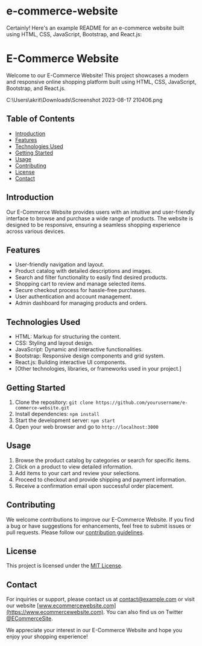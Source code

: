 # e-commerce-website
Certainly! Here's an example README for an e-commerce website built using HTML, CSS, JavaScript, Bootstrap, and React.js:

# E-Commerce Website

Welcome to our E-Commerce Website! This project showcases a modern and responsive online shopping platform built using HTML, CSS, JavaScript, Bootstrap, and React.js.

C:\Users\akrit\Downloads\Screenshot 2023-08-17 210406.png
## Table of Contents

- [Introduction](#introduction)
- [Features](#features)
- [Technologies Used](#technologies-used)
- [Getting Started](#getting-started)
- [Usage](#usage)
- [Contributing](#contributing)
- [License](#license)
- [Contact](#contact)

## Introduction

Our E-Commerce Website provides users with an intuitive and user-friendly interface to browse and purchase a wide range of products. The website is designed to be responsive, ensuring a seamless shopping experience across various devices.

## Features

- User-friendly navigation and layout.
- Product catalog with detailed descriptions and images.
- Search and filter functionality to easily find desired products.
- Shopping cart to review and manage selected items.
- Secure checkout process for hassle-free purchases.
- User authentication and account management.
- Admin dashboard for managing products and orders.

## Technologies Used

- HTML: Markup for structuring the content.
- CSS: Styling and layout design.
- JavaScript: Dynamic and interactive functionalities.
- Bootstrap: Responsive design components and grid system.
- React.js: Building interactive UI components.
- [Other technologies, libraries, or frameworks used in your project.]

## Getting Started

1. Clone the repository: `git clone https://github.com/yourusername/e-commerce-website.git`
2. Install dependencies: `npm install`
3. Start the development server: `npm start`
4. Open your web browser and go to `http://localhost:3000`

## Usage

1. Browse the product catalog by categories or search for specific items.
2. Click on a product to view detailed information.
3. Add items to your cart and review your selections.
4. Proceed to checkout and provide shipping and payment information.
5. Receive a confirmation email upon successful order placement.

## Contributing

We welcome contributions to improve our E-Commerce Website. If you find a bug or have suggestions for enhancements, feel free to submit issues or pull requests. Please follow our [contribution guidelines](CONTRIBUTING.md).

## License

This project is licensed under the [MIT License](LICENSE).

## Contact

For inquiries or support, please contact us at [contact@example.com](mailto:contact@example.com) or visit our website [www.ecommercewebsite.com](https://www.ecommercewebsite.com). You can also find us on Twitter [@ECommerceSite](https://twitter.com/ECommerceSite).

We appreciate your interest in our E-Commerce Website and hope you enjoy your shopping experience!
